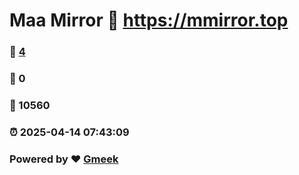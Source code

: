 # Maa Mirror :link: https://mmirror.top 
### :page_facing_up: [4](https://mmirror.top/tag.html) 
### :speech_balloon: 0 
### :hibiscus: 10560 
### :alarm_clock: 2025-04-14 07:43:09 
### Powered by :heart: [Gmeek](https://github.com/Meekdai/Gmeek)
